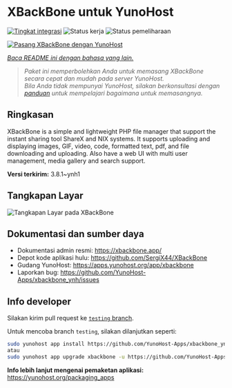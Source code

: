 <!--
N.B.: README ini dibuat secara otomatis oleh <https://github.com/YunoHost/apps/tree/master/tools/readme_generator>
Ini TIDAK boleh diedit dengan tangan.
-->

# XBackBone untuk YunoHost

[![Tingkat integrasi](https://apps.yunohost.org/badge/integration/xbackbone)](https://ci-apps.yunohost.org/ci/apps/xbackbone/)
![Status kerja](https://apps.yunohost.org/badge/state/xbackbone)
![Status pemeliharaan](https://apps.yunohost.org/badge/maintained/xbackbone)

[![Pasang XBackBone dengan YunoHost](https://install-app.yunohost.org/install-with-yunohost.svg)](https://install-app.yunohost.org/?app=xbackbone)

*[Baca README ini dengan bahasa yang lain.](./ALL_README.md)*

> *Paket ini memperbolehkan Anda untuk memasang XBackBone secara cepat dan mudah pada server YunoHost.*  
> *Bila Anda tidak mempunyai YunoHost, silakan berkonsultasi dengan [panduan](https://yunohost.org/install) untuk mempelajari bagaimana untuk memasangnya.*

## Ringkasan

XBackBone is a simple and lightweight PHP file manager that support the instant sharing tool ShareX and NIX systems. It supports uploading and displaying images, GIF, video, code, formatted text, pdf, and file downloading and uploading. Also have a web UI with multi user management, media gallery and search support.


**Versi terkirim:** 3.8.1~ynh1

## Tangkapan Layar

![Tangkapan Layar pada XBackBone](./doc/screenshots/screenshot.png)

## Dokumentasi dan sumber daya

- Dokumentasi admin resmi: <https://xbackbone.app/>
- Depot kode aplikasi hulu: <https://github.com/SergiX44/XBackBone>
- Gudang YunoHost: <https://apps.yunohost.org/app/xbackbone>
- Laporkan bug: <https://github.com/YunoHost-Apps/xbackbone_ynh/issues>

## Info developer

Silakan kirim pull request ke [`testing` branch](https://github.com/YunoHost-Apps/xbackbone_ynh/tree/testing).

Untuk mencoba branch `testing`, silakan dilanjutkan seperti:

```bash
sudo yunohost app install https://github.com/YunoHost-Apps/xbackbone_ynh/tree/testing --debug
atau
sudo yunohost app upgrade xbackbone -u https://github.com/YunoHost-Apps/xbackbone_ynh/tree/testing --debug
```

**Info lebih lanjut mengenai pemaketan aplikasi:** <https://yunohost.org/packaging_apps>
